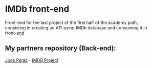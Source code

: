 # IMDb front-end
Front-end for the last project of the first half of the academy path, consisting in creating an API using IMDb database and consuming it in front-end
## My partners repository (Back-end):

[José Pérez](https://github.com/josperrod9) - [IMDB Project](https://github.com/josperrod9/IMDb-project)
 

